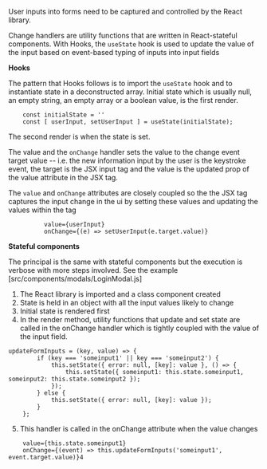 User inputs into forms need to be captured and controlled by the React library.

Change handlers are utility functions that are written in React-stateful components. With Hooks, the ```useState``` hook is used to update the value of the input based on event-based typing of inputs into input fields


__Hooks__

The pattern that Hooks follows is to import the ```useState``` hook and to instantiate state in a deconstructed array. Initial state which is usually null, an empty string, an empty array or a boolean value, is the first render. 
```
	const initialState = ''
	const [ userInput, setUserInput ] = useState(initialState);
```
The second render is when the state is set. 

The value and the `onChange` handler sets the value to the change event target value -- i.e. the new information input by the user is the keystroke event, the target is the JSX input tag and the value is the updated prop of the value attribute in the JSX tag.

The `value` and `onChange` attributes are closely coupled so the the JSX tag captures the input change in the ui by setting these values and updating the values within the tag
```
          value={userInput}
          onChange={(e) => setUserInput(e.target.value)}
```

          
__Stateful components__

The principal is the same with stateful components but the execution is verbose with more steps involved. See the example [src/components/modals/LoginModal.js]

1. The React library is imported and a class component created
2. State is held in an object with all the input values likely to change
3. Initial state is rendered first
4. In the render method, utility functions that update and set state are called in the onChange handler which is tightly coupled with the value of the input field.

```
updateFormInputs = (key, value) => {
		if (key === 'someinput1' || key === 'someinput2') {
			this.setState({ error: null, [key]: value }, () => {
				this.setState({ someinput1: this.state.someinput1, someinput2: this.state.someinput2 });
			});
		} else {
			this.setState({ error: null, [key]: value });
		}
	};
```

5. This handler is called in the onChange attribute when the value changes

```
	value={this.state.someinput1}
	onChange={(event) => this.updateFormInputs('someinput1', event.target.value)}4
```